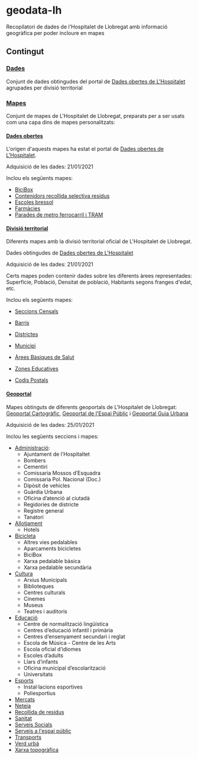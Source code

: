 # geodata-lh
Recopilatori de dades de l'Hospitalet de Llobregat amb informació geogràfica per poder incloure en mapes 

## Contingut

### [Dades](./dades)
Conjunt de dades obtingudes del portal de [Dades obertes de L'Hospitalet](https://opendata.l-h.cat/) agrupades per divisió territorial

### [Mapes](./mapes)
Conjunt de mapes de L'Hospitalet de Llobregat, preparats per a ser usats com una capa dins de mapes personalitzats:

#### [Dades obertes](mapes/Dades%20obertes)
L'origen d'aquests mapes ha estat el portal de [Dades obertes de L'Hospitalet](https://opendata.l-h.cat/).

Adquisició de les dades: 21/01/2021

Inclou els següents mapes:
* [BiciBox](mapes/Dades%20obertes/BiciBox)
* [Contenidors recollida selectiva residus](mapes/Dades%20obertes/Contenidors%20recollida%20selectiva%20residus)
* [Escoles bressol](mapes/Dades%20obertes/Escoles%20bressol)
* [Farmàcies](mapes/Dades%20obertes/Farmacies)
* [Parades de metro ferrocarril i TRAM](mapes/Dades%20obertes/Parades%20de%20metro%20ferrocarril%20i%20TRAM)

#### [Divisió territorial](mapes/Divisió%20territorial)
Diferents mapes amb la divisió territorial oficial de L'Hospitalet de Llobregat.

Dades obtingudes de [Dades obertes de L'Hospitalet](https://opendata.l-h.cat/Urbanisme-i-infraestructures/Divisi-territorial/ia8b-x958)

Adquisició de les dades: 21/01/2021

Certs mapes poden contenir dades sobre les diferents àrees representades: Superfície, Població, Densitat de població, Habitants segons franges d'edat, etc.

Inclou els següents mapes:
* [Seccions Censals](mapes/Divisió%20territorial/Seccions%20Censals)
* [Barris](mapes/Divisió%20territorial/Barris)
* [Districtes](mapes/Divisió%20territorial/Districtes)
* [Municipi](mapes/Divisió%20territorial/Municipi)

* [Àrees Bàsiques de Salut](mapes/Divisió%20territorial/Arees%20Bàsiques%20de%20Salut)
* [Zones Educatives](mapes/Divisió%20territorial/Zones%20Educatives)
* [Codis Postals](mapes/Divisió%20territorial/Codis%20Postals)

#### [Geoportal](mapes/Geoportal)
Mapes obtinguts de diferents geoportals de L'Hospitalet de Llobregat: [Geoportal Cartogràfic](https://geoportal.l-h.cat/), [Geoportal de l'Espai Públic](https://geoportal.l-h.cat/espaipublic/) i [Geoportal Guia Urbana](https://geoportal.l-h.cat/guiaurbana)

Adquisició de les dades: 25/01/2021

Inclou les següents seccions i mapes:
* [Administració](mapes/Geoportal/Administració):
  * Ajuntament de l’Hospitaltet
  * Bombers
  * Cementiri
  * Comissaria Mossos d’Esquadra
  * Comissaria Pol. Nacional (Doc.)
  * Dipòsit de vehicles
  * Guàrdia Urbana
  * Oficina d’atenció al ciutadà
  * Regidories de districte
  * Registre general
  * Tanatori
* [Allotjament](mapes/Geoportal/Allotjament)
  * Hotels
* [Bicicleta](mapes/Geoportal/Bicicleta)
  * Altres vies pedalables
  * Aparcaments bicicletes
  * BiciBox
  * Xarxa pedalable bàsica
  * Xarxa pedalable secundària
* [Cultura](mapes/Geoportal/Cultura)
  * Arxius Municipals
  * Biblioteques
  * Centres culturals
  * Cinemes
  * Museus
  * Teatres i auditoris
* [Educació](mapes/Geoportal/Educació)
  * Centre de normalització lingüística
  * Centres d’educació infantil i primària
  * Centres d’ensenyament secundari i reglat
  * Escola de Música - Centre de les Arts
  * Escola oficial d’idiomes
  * Escoles d’adults
  * Llars d’infants
  * Oficina municipal d’escolarització
  * Universitats
* [Esports](mapes/Geoportal/Esports)
  * Instal·lacions esportives
  * Poliesportius
* [Mercats](mapes/Geoportal/Mercats)
* [Neteja](mapes/Geoportal/Neteja)
* [Recollida de residus](mapes/Geoportal/Recollida%20de%20residus)
* [Sanitat](mapes/Geoportal/Sanitat)
* [Serveis Socials](mapes/Geoportal/Serveis%20Socials)
* [Serveis a l'espai públic](mapes/Geoportal/Serveis%20a%20l'espai%20públic)
* [Transports](mapes/Geoportal/Transport)
* [Verd urbà](mapes/Geoportal/Verd%20urbà)
* [Xarxa topogràfica](mapes/Geoportal/Xarxa%20topogràfica)
